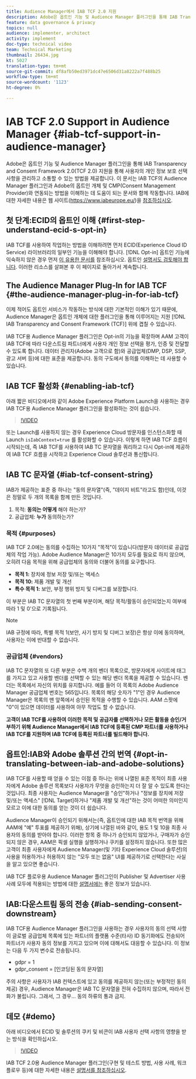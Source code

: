 ```yaml
---
title: Audience Manager에서 IAB TCF 2.0 지원
description: Adobe은 옵트인 기능 및 Audience Manager 플러그인을 통해 IAB Transparency and Consent Framework 2.0(TCF 2.0) 지원을 통해 사용자의 개인 정보 보호 선택 사항을 관리하고 소통할 수 있는 방법을 제공합니다. 이 문서는 IAB TCF의 Audience Manager 플러그인과 Adobe의 옵트인 개체 및 CMP(Consent Management Provider)와 연동되는 방법을 이해하는 데 도움이 되는 문서와 함께 작동합니다.
feature: data governance & privacy
topics: null
audience: implementer, architect
activity: implement
doc-type: technical video
team: Technical Marketing
thumbnail: 26434.jpg
kt: 5027
translation-type: tm+mt
source-git-commit: df8afb50ed3971dc47e6506d31a8222a7f488b25
workflow-type: tm+mt
source-wordcount: '1123'
ht-degree: 0%

---
```



# IAB TCF 2.0 Support in Audience Manager {#iab-tcf-support-in-audience-manager}

Adobe은 옵트인 기능 및 Audience Manager 플러그인을 통해 IAB Transparency and Consent Framework 2.0(TCF 2.0) 지원을 통해 사용자의 개인 정보 보호 선택 사항을 관리하고 소통할 수 있는 방법을 제공합니다. 이 문서는 IAB TCF의 Audience Manager 플러그인과 Adobe의 옵트인 개체 및 CMP(Consent Management Provider)와 연동되는 방법을 이해하는 데 도움이 되는 문서와 함께 작동합니다. IAB에 대한 자세한 내용은 웹 사이트(https://www.iabeurope.eu/)을 [참조하십시오](https://www.iabeurope.eu/).

## 첫 단계:ECID의 옵트인 이해 {#first-step-understand-ecid-s-opt-in}

IAB TCF를 사용하여 작업하는 방법을 이해하려면 먼저 ECID(Experience Cloud ID Service) 라이브러리의 일부인 기능을 이해해야 합니다. [!DNL Opt-in] 옵트인 기능에 익숙하지 않은 경우 먼저 [이 유용한 문서를](https://docs.adobe.com/content/help/en/core-services-learn/tutorials/id-service/use-opt-in-to-control-experience-cloud-activities-based-on-user-consent.html) 참조하십시오. 옵트인 [설명서도 검토해야 합니다](https://docs.adobe.com/content/help/ko-KR/id-service/using/implementation/opt-in-service/optin-overview.html). 이러한 리소스를 살펴본 후 이 페이지로 돌아가서 계속합니다.

## The Audience Manager Plug-In for IAB TCF {#the-audience-manager-plug-in-for-iab-tcf}

이제 적어도 옵트인 서비스가 작동하는 방식에 대한 기본적인 이해가 있기 때문에, Audience Manager은 옵트인 개체에 대한 플러그인을 통해 이루어지는 지원 [!DNL IAB Transparency and Consent Framework (TCF)] 위에 겹칠 수 있습니다.

IAB TCF용 Audience Manager 플러그인은 Opt-in의 기능을 확장하며 AAM 고객이 IAB TCF에 따라 다운스트림 파트너에게 사용자 개인 정보 선택을 평가, 인증 및 전달할 수 있도록 합니다. 데이터 관리자(Adobe 고객으로 함)와 공급업체(DMP, DSP, SSP, 광고 서버 등)에 대한 표준을 제공합니다. 동의 구도에서 동의를 이해하는 데 사용할 수 있습니다.

## IAB TCF 활성화 {#enabling-iab-tcf}

아래 짧은 비디오에서와 같이 Adobe Experience Platform Launch을 사용하는 경우 IAB TCF용 Audience Manager 플러그인을 활성화하는 것이 쉽습니다.

>[!VIDEO](https://video.tv.adobe.com/v/26433/?quality=12)

또는 Launch를 사용하지 않는 경우 Experience Cloud 방문자를 인스턴스화할 때 Launch `isIabContext=true` 를 활성화할 수 있습니다. 이렇게 하면 IAB TCF 흐름이 시작되는데, 즉 IAB TCF를 사용하여 IAB TC 문자열을 쿼리하고 다시 Opt-in에 제공하여 IAB TCF 흐름을 시작하고 Experience Cloud 솔루션과 통신합니다.

## IAB TC 문자열 {#iab-tcf-consent-string}

IAB가 제공하는 표준 중 하나는 &quot;동의 문자열&quot;(즉, &quot;데이지 비트&quot;라고도 함)인데, 이것은 정말로 두 개의 목록을 함께 만든 것입니다.

1. 목적: **동의는 어떻게** 해야 하는가?
1. 공급업체: **누가** 동의하는가?

### 목적 {#purposes}

IAB TCF 2.0에는 동의를 수집하는 10가지 &quot;목적&quot;이 있습니다(방문자 데이터로 공급업체의 작업 가능). Adobe Audience Manager은 10가지 모두를 필요로 하지 않으며, 오히려 다음 목적을 위해 공급업체의 동의와 더불어 동의를 요구합니다.

* **목적 1:** 장치에 정보 저장 및/또는 액세스
* **목적 10:** 제품 개발 및 개선
* **특수 목적 1:** 보안, 부정 행위 방지 및 디버그를 보장합니다.

이 부분은 IAB TC 문자열의 첫 번째 부분이며, 해당 목적/활동이 승인되었는지 여부에 따라 1 및 0&#39;으로 기록됩니다.

>[!NOTE]
>
>IAB 규정에 따라, 특별 목적 1(보안, 사기 방지 및 디버그 보장)은 항상 이에 동의하며, 사용자는 이에 반대할 수 없습니다.

### 공급업체 {#vendors}

IAB TC 문자열의 또 다른 부분은 수백 개의 벤더 목록으로, 방문자에게 사이트에 태그를 가지고 있고 사용할 벤더를 선택할 수 있는 해당 벤더 목록을 제공할 수 있습니다. 벤더는 목록에서 자신의 위치를 유지합니다. 예를 들어 이 목록의 Adobe Audience Manager 공급업체 번호는 565입니다. 목록의 해당 숫자가 &quot;1&quot;인 경우 Audience Manager은 목록의 맨 앞쪽에서 승인된 목적을 수행할 수 있습니다. AAM 스팟에 &quot;0&quot;이 있으면 데이터를 사용하여 아무 작업도 할 수 없습니다.

**고객이 IAB TCF를 사용하여 이러한 목적 및 공급자를 선택하거나 모든 활동을 승인/거부하기 위해 Audience Manager에서 IAB TCF에 등록된 CMP 파트너를 사용하거나 IAB TCF를 지원하며 IAB TCF에 등록된 파트너를 빌드해야 합니다.**

## 옵트인:IAB와 Adobe 솔루션 간의 번역 {#opt-in-translating-between-iab-and-adobe-solutions}

IAB TCF를 사용할 때 얻을 수 있는 이점 중 하나는 위에 나열된 표준 목적이 최종 사용자에게 Adobe 솔루션 목록보다 사용자가 무엇을 승인하는지 더 잘 알 수 있도록 한다는 것입니다. 최종 사용자는 Audience Manager을 &quot;승인&quot;하거나 &quot;정보를 장치에 저장 및/또는 액세스&quot; [!DNL Target]하거나 &quot;제품 개발 및 개선&quot;하는 것이 어떠한 의미인지 모르고 이에 대한 동의를 얻는 것이 더 쉽습니다.

Audience Manager이 승인되기 위해서는(즉, 옵트인에 대한 IAB 목적 번역을 위해 AAM에 &quot;예&quot; 투표를 제공하기 위해), 상기에 나열된 바와 같이, 용도 1 및 10을 최종 사용자의 동의를 받아야 합니다. 이러한 항목 중 하나가 승인되지 않았거나, 구매자가 승인되지 않은 경우, AAM은 픽셀 실행을 실행하거나 쿠키를 설정하지 않습니다. 또한 많은 고객이 최종 사용자에게 Audience Manager(및 기타 Experience Cloud 솔루션)의 사용을 허용하거나 허용하지 않는 &quot;모두 또는 없음&quot; UI를 제공하기로 선택한다는 사실을 알고 있으면 좋습니다.

IAB TCF 플로우용 Audience Manager 플러그인이 Publisher 및 Advertiser 사용 사례 모두에 적용되는 방법에 대한 [설명서에는](https://marketing.adobe.com/resources/help/en_US/aam/aam-iab-plugin.html) 좋은 정보가 있습니다.

## IAB:다운스트림 동의 전송 {#iab-sending-consent-downstream}

IAB TCF용 Audience Manager 플러그인을 사용하는 경우 사용자의 동의 선택 사항이 글로벌 공급업체 목록에 있는 파트너의 플랫폼 수준(타사) ID 동기화에도 전송되어 파트너가 사용자 동의 정보를 가지고 있으며 이에 대해서도 대응할 수 있습니다. 이 정보는 다음 두 가지 변수로 전송됩니다.

* gdpr = 1
* gdpr_consent = [인코딩된 동의 문자열]

주의 사항은 사용자가 IAB 컨텍스트에 있고 동의를 제공하지 않는(또는 부정적인 동의 제공) 경우, Audience Manager은 IAB TC 문자열을 전혀 수집하지 않으며, 따라서 전화가 불립니다. 그래서, 그 경우... 동의 하류의 통과 금지.

## 데모 {#demo}

아래 비디오에서 ECID 및 솔루션의 쿠키 및 비콘이 IAB 사용자 선택 사항의 영향을 받는 방식을 확인하십시오.

>[!VIDEO](https://video.tv.adobe.com/v/26434/?quality=12)

IAB TCF 2.0용 Audience Manager 플러그인(구현 및 테스트 방법, 사용 사례, 워크플로우 등)에 대한 자세한 내용은 [설명서를 참조하십시오](https://docs.adobe.com/content/help/en/audience-manager/user-guide/overview/data-privacy/consent-management/aam-iab-plugin.html).
